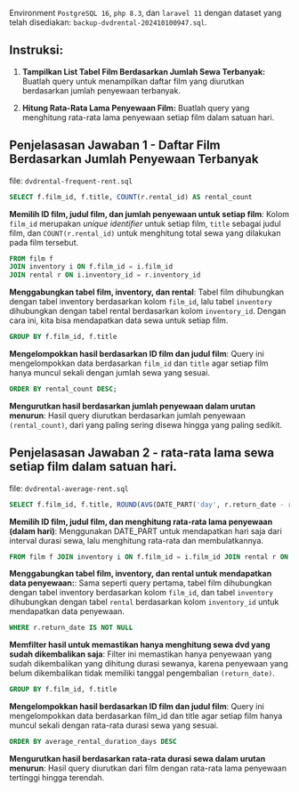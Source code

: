 Environment `PostgreSQL 16`, `php 8.3`, dan `laravel 11` dengan dataset yang telah disediakan: `backup-dvdrental-202410100947.sql`.

## Instruksi:
1. **Tampilkan List Tabel Film Berdasarkan Jumlah Sewa Terbanyak:**
   Buatlah query untuk menampilkan daftar film yang diurutkan berdasarkan jumlah penyewaan terbanyak.

2. **Hitung Rata-Rata Lama Penyewaan Film:**
   Buatlah query yang menghitung rata-rata lama penyewaan setiap film dalam satuan hari.

## Penjelasasan Jawaban 1 - Daftar Film Berdasarkan Jumlah Penyewaan Terbanyak

file: `dvdrental-frequent-rent.sql`

```sql
SELECT f.film_id, f.title, COUNT(r.rental_id) AS rental_count
```

**Memilih ID film, judul film, dan jumlah penyewaan untuk setiap film**: Kolom `film_id` merupakan _unique identifier_ untuk setiap film, `title` sebagai judul film, dan `COUNT(r.rental_id)` untuk menghitung total sewa yang dilakukan pada film tersebut.

```sql
FROM film f
JOIN inventory i ON f.film_id = i.film_id
JOIN rental r ON i.inventory_id = r.inventory_id
```

**Menggabungkan tabel film, inventory, dan rental**: Tabel film dihubungkan dengan tabel inventory berdasarkan kolom `film_id`, lalu tabel `inventory` dihubungkan dengan tabel rental berdasarkan kolom `inventory_id`. Dengan cara ini, kita bisa mendapatkan data sewa untuk setiap film.

```sql
GROUP BY f.film_id, f.title
```

**Mengelompokkan hasil berdasarkan ID film dan judul film**: Query ini mengelompokkan data berdasarkan `film_id` dan `title` agar setiap film hanya muncul sekali dengan jumlah sewa yang sesuai.

```sql
ORDER BY rental_count DESC;
```

**Mengurutkan hasil berdasarkan jumlah penyewaan dalam urutan menurun**: Hasil query diurutkan berdasarkan jumlah penyewaan `(rental_count)`, dari yang paling sering disewa hingga yang paling sedikit.

## Penjelasasan Jawaban 2 - rata-rata lama sewa setiap film dalam satuan hari.

file: `dvdrental-average-rent.sql`

```sql
SELECT f.film_id, f.title, ROUND(AVG(DATE_PART('day', r.return_date - r.rental_date))) AS average_rental_duration_days
```

**Memilih ID film, judul film, dan menghitung rata-rata lama penyewaan (dalam hari)**: Menggunakan DATE_PART untuk mendapatkan hari saja dari interval durasi sewa, lalu menghitung rata-rata dan membulatkannya.

```sql
FROM film f JOIN inventory i ON f.film_id = i.film_id JOIN rental r ON i.inventory_id = r.inventory_id
```

**Menggabungkan tabel film, inventory, dan rental untuk mendapatkan data penyewaan:**: Sama seperti query pertama, tabel film dihubungkan dengan tabel inventory berdasarkan kolom `film_id`, dan tabel `inventory` dihubungkan dengan tabel `rental` berdasarkan kolom `inventory_id` untuk mendapatkan data penyewaan.

```sql
WHERE r.return_date IS NOT NULL
```

**Memfilter hasil untuk memastikan hanya menghitung sewa dvd yang sudah dikembalikan saja**: Filter ini memastikan hanya penyewaan yang sudah dikembalikan yang dihitung durasi sewanya, karena penyewaan yang belum dikembalikan tidak memiliki tanggal pengembalian `(return_date)`.

```sql
GROUP BY f.film_id, f.title
```

**Mengelompokkan hasil berdasarkan ID film dan judul film**: Query ini mengelompokkan data berdasarkan film_id dan title agar setiap film hanya muncul sekali dengan rata-rata durasi sewa yang sesuai.

```sql
ORDER BY average_rental_duration_days DESC
```

**Mengurutkan hasil berdasarkan rata-rata durasi sewa dalam urutan menurun**: Hasil query diurutkan dari film dengan rata-rata lama penyewaan tertinggi hingga terendah.
